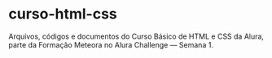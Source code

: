 # curso-html-css
Arquivos, códigos e documentos do Curso Básico de HTML e CSS da Alura, parte da Formação Meteora no Alura Challenge — Semana 1.
